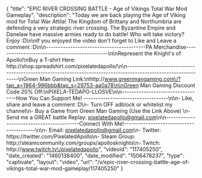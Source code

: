 {
    "title": "EPIC RIVER CROSSING BATTLE - Age of Vikings Total War Mod Gameplay",
    "description": "Today we are back playing the Age of Viking mod for Total War Attila!  The Kingdom of Brittany and Northumbria are defending a very strategic river crossing.  The Byzantine Empire and Danelaw have massive armies ready to do battle!  Who will take victory? Enjoy :D\n\nIf you enjoyed the video don't forget to Like and Leave a comment :D\n\n-----------------------------------------PA Merchandise----------------------------------------------\n\nRepresent the Knight's of Apollo!\nBuy a T-shirt Here: http:\/\/shop.spreadshirt.com\/pixelatedapollo\/\n\n---------------------------------------------------------------------------------------------------------------\nGreen Man Gaming Link:\nhttp:\/\/www.greenmangaming.com\/?tap_a=1964-996bbb&tap_s=29753-aa0a78\n\nGreen Man Gaming Discount Code 20% Off:\nPIXELA-TEDAPO-LLOSVE\n\n----------------------------------How You Can Support Me! -----------------------------------\n\n- Like, share and leave a comment :D\n- Turn OFF adblock or whitelist my channel\n- Buy a Game from Green Man Gaming (Use the Link Above) \n- Send me a GREAT battle Replay: pixelatedapollo@gmail.com\n\n------------------------------------------Connect With Me!-----------------------------------------\n\n- Email: pixelatedapollo@gmail.com\n- Twitter: https:\/\/twitter.com\/PixelatedApollo\n- Steam Group:  http:\/\/steamcommunity.com\/groups\/apollosknights\n- Twitch: http:\/\/www.twitch.tv\/pixelatedapollo",
    "videoid": "117405250",
    "date_created": "1460138400",
    "date_modified": "1506478237",
    "type": "captivate",
    "layout": "video",
    "url": "\/v\/epic-river-crossing-battle-age-of-vikings-total-war-mod-gameplay\/117405250"
}